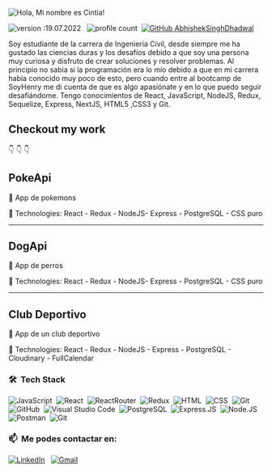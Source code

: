 ![Hola, Mi nombre es Cintia!](https://github.com/CinCariddi/cincariddi/blob/main/assets/hi.gif)

![version :19.07.2022](https://img.shields.io/badge/version-28.05.2022-informational) &nbsp;
![profile count](https://komarev.com/ghpvc/?username=CinCariddd&color=red)&nbsp;
[![GitHub AbhishekSinghDhadwal](https://img.shields.io/github/followers/CinCariddi?label=follow&style=social)](https://github.com/matias183)&nbsp;


<div>
  <p>
    Soy estudiante de la carrera de Ingeniería Civil, desde siempre me ha gustado las ciencias duras y los desafíos debido a que soy una persona muy curiosa 
 y disfruto de crear soluciones y resolver problemas. Al principio no sabia si la programación era lo mío debido a que en mi carrera había conocido muy poco de esto, pero cuando entre al bootcamp de SoyHenry me di cuenta de que es algo apasiónate y en lo que puedo seguir desafiándome. 
 Tengo conocimientos de React, JavaScript, NodeJS, Redux, Sequelize, Express, 
 NextJS, HTML5 ,CSS3 y Git. 
  </p>
</div>

## Checkout my work
👇
👇
👇

## PokeApi

📌 App de pokemons

🚀 Technologies: 
React - Redux - NodeJS- Express - PostgreSQL - CSS puro

____________

## DogApi

📌 App de perros

🚀 Technologies: 
React - Redux - NodeJS- Express - PostgreSQL - CSS puro 

____________

## Club Deportivo

📌 App de un club deportivo

🚀 Technologies: 
React - Redux - NodeJS - Express - PostgreSQL - Cloudinary - FullCalendar 

### 🛠 &nbsp;Tech Stack

![JavaScript](https://img.shields.io/badge/-JavaScript-05122A?style=flat&logo=javascript)&nbsp;
![React](https://img.shields.io/badge/React-20232A?style=flat&logo=react&logoColor=61DAFB)&nbsp;
![ReactRouter](https://img.shields.io/badge/React_Router-CA4245?style=flat&logo=react-router&logoColor=white)&nbsp;
![Redux](https://img.shields.io/badge/Redux-593D88?style=flate&logo=redux&logoColor=white)&nbsp;
![HTML](https://img.shields.io/badge/-HTML-05122A?style=flat&logo=HTML5)&nbsp;
![CSS](https://img.shields.io/badge/-CSS-05122A?style=flat&logo=CSS3&logoColor=1572B6)&nbsp;
![Git](https://img.shields.io/badge/-Git-05122A?style=flat&logo=git)&nbsp;
![GitHub](https://img.shields.io/badge/-GitHub-05122A?style=flat&logo=github)&nbsp;
![Visual Studio Code](https://img.shields.io/badge/-Visual%20Studio%20Code-05122A?style=flat&logo=visual-studio-code&logoColor=007ACC)&nbsp;
![PostgreSQL](https://img.shields.io/badge/PostgreSQL-316192?style=flat&logo=postgresql&logoColor=white)&nbsp;
![Express.JS](https://img.shields.io/badge/Express.js-000000?style=flat&logo=express&logoColor=white)&nbsp;
![Node.JS](https://img.shields.io/badge/Node.js-339933?style=flat&logo=nodedotjs&logoColor=white)&nbsp;
![Postman](https://img.shields.io/badge/Postman-FF6C37?style=flat&logo=Postman&logoColor=white)&nbsp;
![Git](https://img.shields.io/badge/GIT-E44C30?style=flat&logo=git&logoColor=white)&nbsp;

### 📫 &nbsp;Me podes contactar en:

<a href="https://www.linkedin.com/in/cintiacariddi/"><img alt="LinkedIn" src="https://img.shields.io/badge/linkedin%20-%230077B5.svg?&style=flat&logo=linkedin&logoColor=white"/></a> &nbsp;
<a href="mailto:cintiacariddi@gmail.com"><img alt="Gmail" src="https://img.shields.io/badge/Gmail-D14836?style=flat&logo=gmail&logoColor=white" /></a> &nbsp;


